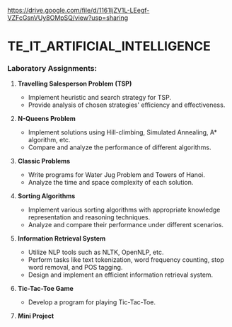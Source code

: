 https://drive.google.com/file/d/1161IjZV1L-LEegf-VZFcGsnVUy8OMpSQ/view?usp=sharing

# TE_IT_ARTIFICIAL_INTELLIGENCE

### Laboratory Assignments:

1. **Travelling Salesperson Problem (TSP)**
   - Implement heuristic and search strategy for TSP.
   - Provide analysis of chosen strategies' efficiency and effectiveness.

2. **N-Queens Problem**
   - Implement solutions using Hill-climbing, Simulated Annealing, A* algorithm, etc.
   - Compare and analyze the performance of different algorithms.

3. **Classic Problems**
   - Write programs for Water Jug Problem and Towers of Hanoi.
   - Analyze the time and space complexity of each solution.

4. **Sorting Algorithms**
   - Implement various sorting algorithms with appropriate knowledge representation and reasoning techniques.
   - Analyze and compare their performance under different scenarios.

5. **Information Retrieval System**
   - Utilize NLP tools such as NLTK, OpenNLP, etc.
   - Perform tasks like text tokenization, word frequency counting, stop word removal, and POS tagging.
   - Design and implement an efficient information retrieval system.

6. **Tic-Tac-Toe Game**
   - Develop a program for playing Tic-Tac-Toe.

7. **Mini Project**
